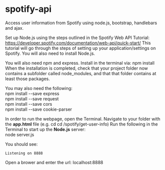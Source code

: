 # spotify-api
Access user information from Spotify using node.js, bootstrap, handlebars and ajax.

Set up Node.js using the steps outlined in the Spotify Web API Tutorial: https://developer.spotify.com/documentation/web-api/quick-start/
This tutorial will go through the steps of setting up your application/settings on Spotify.
You will also need to install Node.js.

You will also need npm and express. Install in the terminal via:
npm install
When the installation is completed, check that your project folder now contains a subfolder called node_modules, and that that folder contains at least those packages.

You may also need the following:  
npm install --save express  
npm install --save request  
npm install --save cors  
npm install --save cookie-parser  

In order to run the webpage, open the Terminal.
Navigate to your folder with the **app.html** file (e.g. cd cd /spotify/get-user-info)
Run the following in the Terminal to start up the **Node.js** server:  
node server.js

You should see: 
```
Listening on 8888
```


Open a brower and enter the url:  localhost:8888





